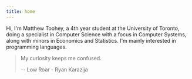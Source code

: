 ```yaml
---
title: home
---
```


<!-- cspell:ignore Toohey Karazija -->

Hi, I'm <span itemprop="name">Matthew Toohey</span>, a 4th year student at the University of Toronto, doing a specialist in Computer Science with a focus in Computer Systems, along with minors in Economics and Statistics. I'm mainly interested in programming languages.

> My curiosity keeps me confused.
>
> -- Low Roar - Ryan Karazija
